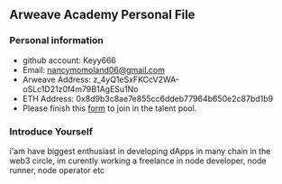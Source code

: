 ## Arweave Academy Personal File

### Personal information

- github account: Keyy666 
- Email: nancymomoland06@gmail.com
- Arweave Address: z_4yQ1eSxFKCcV2WA-oSLc1D21z0f4m79B1AgESu1No 
- ETH Address: 0x8d9b3c8ae7e855cc6ddeb77964b650e2c87bd1b9
- Please finish this [form](https://docs.google.com/forms/d/e/1FAIpQLSfWA5fIIcBgmRppm3jNz5vmf9Mai_QMVil-2pO4r7YKn_Zhtw/viewform?usp=sf_link) to join in the talent pool.

### Introduce Yourself
 i'am have biggest enthusiast in developing dApps in many chain in the web3 circle, im curently working a freelance in node developer, node runner, node operator etc
